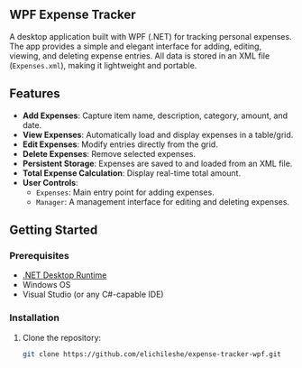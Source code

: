 ## WPF Expense Tracker

A desktop application built with WPF (.NET) for tracking personal expenses. The app provides a simple and elegant interface for adding, editing, viewing, and deleting expense entries. All data is stored in an XML file (`Expenses.xml`), making it lightweight and portable.

## Features

- **Add Expenses**: Capture item name, description, category, amount, and date.
- **View Expenses**: Automatically load and display expenses in a table/grid.
- **Edit Expenses**: Modify entries directly from the grid.
- **Delete Expenses**: Remove selected expenses.
- **Persistent Storage**: Expenses are saved to and loaded from an XML file.
- **Total Expense Calculation**: Display real-time total amount.
- **User Controls**:
  - `Expenses`: Main entry point for adding expenses.
  - `Manager`: A management interface for editing and deleting expenses.


## Getting Started

### Prerequisites
- [.NET Desktop Runtime](https://dotnet.microsoft.com/en-us/download/dotnet)
- Windows OS
- Visual Studio (or any C#-capable IDE)

### Installation

1. Clone the repository:
   ```bash
   git clone https://github.com/elichileshe/expense-tracker-wpf.git